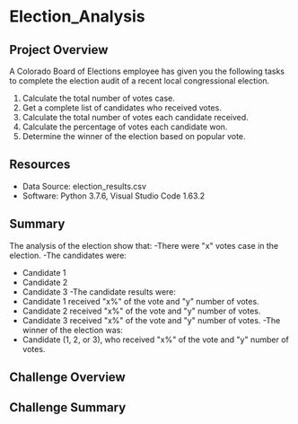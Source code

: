 # Election_Analysis

## Project Overview
A Colorado Board of Elections employee has given you the following tasks to complete the election audit of a recent local congressional election.

1. Calculate the total number of votes case.
2. Get a complete list of candidates who received votes.
3. Calculate the total number of votes each candidate received.
4. Calculate the percentage of votes each candidate won.
5. Determine the winner of the election based on popular vote.

## Resources
- Data Source: election_results.csv
- Software: Python 3.7.6, Visual Studio Code 1.63.2

## Summary
The analysis of the election show that:
-There were "x" votes case in the election.
-The candidates were:
  - Candidate 1
  - Candidate 2
  - Candidate 3
-The candidate results were:
  - Candidate 1 received "x%" of the vote and "y" number of votes.
  - Candidate 2 received "x%" of the vote and "y" number of votes.
  - Candidate 3 received "x%" of the vote and "y" number of votes.
-The winner of the election was:
  - Candidate (1, 2, or 3), who received "x%" of the vote and "y" number of votes.

## Challenge Overview

## Challenge Summary
